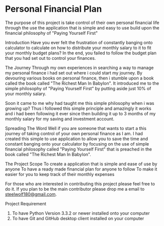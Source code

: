 Personal Financial Plan
=====================

The purpose of this project is take control of their own personal financial life through the use the application that is simple and easy to use build upon the financial philosophy of "Paying Yourself First"

Introduction
Have you ever felt the frustration of constantly banging onto calculator to calculate on how to distribute your monthly salary to it to fit your monthly budget plans? In the end, you failed to follow the budget plan that you had set out to control your finances.

The Journey
Through my own experiences in searching a way to manage my personal finance i had set out where i could start my journey. By devouring various books on personal finance, then i stumble upon a book called the book called "The Richest Man In Babylon". It introduced me to the simple philosophy of "Paying Yourself First" by putting aside just 10% of your monthly salary.

Soon it came to me why had taught me this simple philosophy when i was growing up? Thus i followed this simple principle and amazingly it works and i had been following it ever since then building it up to 3 months of my monthly salary for my saving and investment account.

Spreading The Word
Well if you are someone that wants to start a this journey of taking control of your own personal finance as I am. I had created this simple to use application to allow you to save the time and constant banging onto your calculator by focusing on the use of simple financial philosophy called "Paying Yourself First" that is preached in the book called "The Richest Man In Babylon".

The Project Scope
To create a application that is simple and ease of use by anyone
To have a ready made financial plan for anyone to follow
To make it easier for you to keep track of their monthly expenses

For those who are interested in contributing this project please feel free to do it. If you plan to be the main contributor please drop me a email to steelwolf180@gmail.com.

Project Requirement
1) To have Python Version 3.3.2 or newer installed onto your computer
2) To have Git and GitHub desktop client installed on your computer
